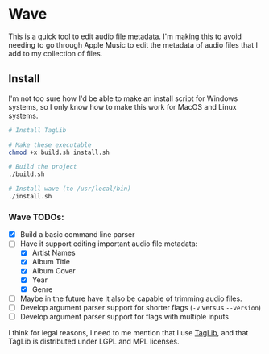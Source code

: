 # Wave

This is a quick tool to edit audio file metadata. I'm making this to avoid needing to go through Apple Music to edit the metadata of audio files that I add to my collection of files.


## Install
I'm not too sure how I'd be able to make an install script for Windows systems, so I only know how to make this work for MacOS and Linux systems.

```sh
# Install TagLib

# Make these executable
chmod +x build.sh install.sh

# Build the project
./build.sh

# Install wave (to /usr/local/bin)
./install.sh
```

### Wave TODOs:
- [x] Build a basic command line parser
- [ ] Have it support editing important audio file metadata:
    - [x] Artist Names
    - [x] Album Title
    - [x] Album Cover
    - [x] Year
    - [x] Genre
- [ ] Maybe in the future have it also be capable of trimming audio files.
- [ ] Develop argument parser support for shorter flags (`-v` versus `--version`)
- [ ] Develop argument parser support for flags with multiple inputs 

I think for legal reasons, I need to me mention that I use [TagLib](https://taglib.org/api/index.html), and that TagLib is distributed under LGPL and MPL licenses.